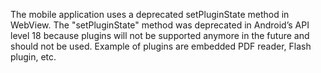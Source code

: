 
The mobile application uses a deprecated setPluginState method in WebView. The "setPluginState" method was deprecated in Android’s API level 18 because plugins will not be supported anymore in the future and should not be used. Example of plugins are embedded PDF reader, Flash plugin, etc.
